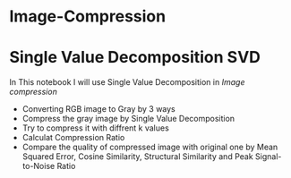 # Image-Compression
# Single Value Decomposition SVD

In This notebook I will use Single Value Decomposition in *Image compression*

* Converting RGB image to Gray by 3 ways
* Compress the gray image by Single Value Decomposition
* Try to compress it with diffrent k values
* Calculat Compression Ratio
* Compare the quality of compressed image with original one by Mean Squared Error, Cosine Similarity, Structural Similarity and Peak Signal-to-Noise Ratio
